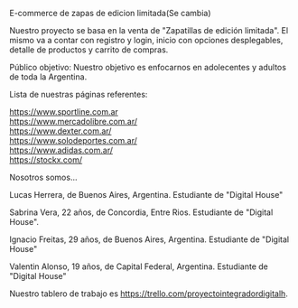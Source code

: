 E-commerce de zapas de edicion limitada(Se cambia)

Nuestro proyecto se basa en la venta de "Zapatillas de edición limitada". El mismo va a contar con registro y login, inicio con opciones desplegables, detalle de productos y carrito de compras.

Público objetivo:
Nuestro objetivo es enfocarnos en adolecentes y adultos de toda la Argentina.

Lista de nuestras páginas referentes: 

https://www.sportline.com.ar  
https://www.mercadolibre.com.ar/  
https://www.dexter.com.ar/  
https://www.solodeportes.com.ar/  
https://www.adidas.com.ar/  
https://stockx.com/

Nosotros somos...

Lucas Herrera, de Buenos Aires, Argentina. Estudiante de "Digital House"

Sabrina Vera, 22 años, de Concordia, Entre Rios. Estudiante de "Digital House".

Ignacio Freitas, 29 años, de Buenos Aires, Argentina. Estudiante de "Digital House"

Valentin Alonso, 19 años, de Capital Federal, Argentina. Estudiante de "Digital House"

Nuestro tablero de trabajo es https://trello.com/proyectointegradordigitalh.
